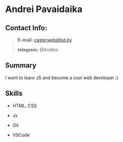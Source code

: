 # Andrei Pavaidaika

## Contact Info:

> **E-mail:** casterweb@tut.by

> **telegram:** @Andloc

## Summary

I want to learn JS and become a cool web developer :)

## Skills

- HTML, CSS

- Js

- Git

- VSCode
